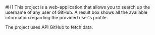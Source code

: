 #H1 This project is a web-application that allows you to search up the username of any user of GitHub.
A result box shows all the available information regarding the provided user's profile.

The project uses API GitHub to fetch data.
